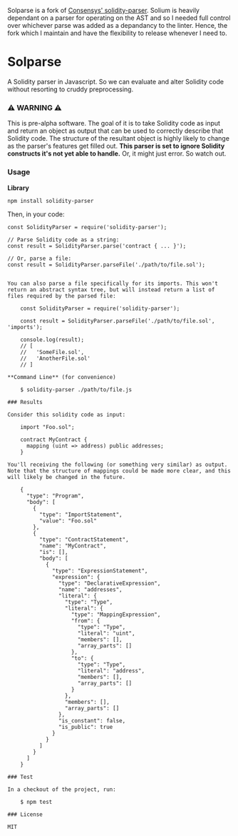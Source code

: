 Solparse is a fork of [Consensys' solidity-parser](https://github.com/ConsenSys/solidity-parser). Solium is heavily dependant on a parser for operating on the AST and so I needed full control over whichever parse was added as a depandancy to the linter. Hence, the fork which I maintain and have the flexibility to release whenever I need to.

# Solparse

A Solidity parser in Javascript. So we can evaluate and alter Solidity code without resorting to cruddy preprocessing.  

### ⚠️ WARNING ⚠️

This is pre-alpha software. The goal of it is to take Solidity code as input and return an object as output that can be used to correctly describe that Solidity code. The structure of the resultant object is highly likely to change as the parser's features get filled out. **This parser is set to ignore Solidity constructs it's not yet able to handle.** Or, it might just error. So watch out.

### Usage

**Library**

    npm install solidity-parser

Then, in your code:

    const SolidityParser = require('solidity-parser');

    // Parse Solidity code as a string:
    const result = SolidityParser.parse('contract { ... }');

    // Or, parse a file:
    const result = SolidityParser.parseFile('./path/to/file.sol');
```

You can also parse a file specifically for its imports. This won't return an abstract syntax tree, but will instead return a list of files required by the parsed file:

    const SolidityParser = require('solidity-parser');

    const result = SolidityParser.parseFile('./path/to/file.sol', 'imports');

    console.log(result);
    // [
    //   'SomeFile.sol',
    //   'AnotherFile.sol'
    // ]

**Command Line** (for convenience)

    $ solidity-parser ./path/to/file.js

### Results

Consider this solidity code as input:

    import "Foo.sol";

    contract MyContract {
      mapping (uint => address) public addresses;
    }

You'll receiving the following (or something very similar) as output. Note that the structure of mappings could be made more clear, and this will likely be changed in the future.

    {
      "type": "Program",
      "body": [
        {
          "type": "ImportStatement",
          "value": "Foo.sol"
        },
        {
          "type": "ContractStatement",
          "name": "MyContract",
          "is": [],
          "body": [
            {
              "type": "ExpressionStatement",
              "expression": {
                "type": "DeclarativeExpression",
                "name": "addresses",
                "literal": {
                  "type": "Type",
                  "literal": {
                    "type": "MappingExpression",
                    "from": {
                      "type": "Type",
                      "literal": "uint",
                      "members": [],
                      "array_parts": []
                    },
                    "to": {
                      "type": "Type",
                      "literal": "address",
                      "members": [],
                      "array_parts": []
                    }
                  },
                  "members": [],
                  "array_parts": []
                },
                "is_constant": false,
                "is_public": true
              }
            }
          ]
        }
      ]
    }

### Test

In a checkout of the project, run:

    $ npm test

### License

MIT

